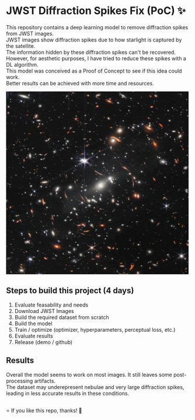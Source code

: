 # JWST Diffraction Spikes Fix (PoC) ✨
This repository contains a deep learning model to remove diffraction spikes from JWST images.  
JWST images show diffraction spikes due to how starlight is captured by the satellite.  
The information hidden by these diffraction spikes can't be recovered.  
However, for aesthetic purposes, I have tried to reduce these spikes with a DL algorithm.  
This model was conceived as a Proof of Concept to see if this idea could work.  
Better results can be achieved with more time and resources.  

![](examples/inoutopt.gif)

## Steps to build this project (4 days)
1) Evaluate feasability and needs
2) Download JWST Images
3) Build the required dataset from scratch
4) Build the model
5) Train / optimize (optimizer, hyperparameters, perceptual loss, etc.)
6) Evaluate results
7) Release (demo / github)

## Results
Overall the model seems to work on most images. It still leaves some post-processing artifacts.  
The dataset may underepresent nebulae and very large diffraction spikes, leading in less accurate results in these conditions.

##
⭐ If you like this repo, thanks! 🙏
